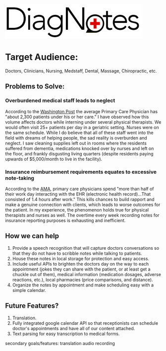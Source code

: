 ![Alt text](images/diagnotes-logo.jpg "DiagNotes")

# Target Audience: 
Doctors, Clinicians, Nursing, Medstaff, Dental, Massage, Chiropractic, etc.

## Problems to Solve: 
### Overburdened medical staff leads to neglect
According to the [Washington Post](https://www.washingtonpost.com/news/to-your-health/wp/2014/05/22/how-many-patients-should-your-doctor-see-each-day/?noredirect=on&utm_term=.963444d6a07c) the average Primary Care Physician has "about 2,300 patients under his or her care." I have observed how this volume affects doctors while interning under several physical therapists. We would often visit 25+ patients per day in a geriatric setting. Nurses were on the same schedule. While I do believe that all of these staff went into the field with dreams of helping people, the sad reality is overburden and neglect. I saw cleaning supplies left out in rooms where the residents suffered from dementia, medications knocked over by nurses and left on the floor, and frankly disgusting living quarters (despite residents paying upwards of $5,000/month to live in the facility).

### Insurance reimbursement requirements equates to excessive note-taking
According to the [AMA](https://www.ama-assn.org/practice-management/digital/family-doctors-spend-86-minutes-pajama-time-ehrs-nightly), primary care physicians spend "more than half of their work day interacting with the EHR (electronic health record)...That consisted of 1.4 hours after work." This kills chances to build rapport and make a genuine connection with clients, which leads to worse outcomes for the patient. In my experience, the phenomenon holds true for physical therapists and nurses as well. The overtime every week recording notes for insurance reporting purposes is exhausting and inefficient.  

## How we can help 
1. Provide a speech recognition that will capture doctors conversations so that they do not have to scribble notes while talking to patients.
2. House these notes in local storage for protection and easy access.
3. Include useful APIs to brighten the doctors day on the way to each appointment (jokes they can share with the patient, or at least get a chuckle out of them), medical information (medication dosages, adverse reactions, etc.), local pharmacies (price comparisons, and distance). 
4. Organize the notes by appointment and make scheduling easy with a simple calendar. 


## Future Features?
1. Translation.
2. Fully integrated google calendar API so that receptionists can schedule doctor's appointments and have all of our content attached.
3. Text parsing for easy transcription to medical forms.


















secondary goals/features:
translation
audio recording
